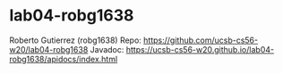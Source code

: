 # lab04-robg1638
Roberto Gutierrez (robg1638)
Repo: https://github.com/ucsb-cs56-w20/lab04-robg1638
Javadoc: https://ucsb-cs56-w20.github.io/lab04-robg1638/apidocs/index.html

